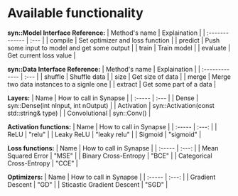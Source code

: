 # Available functionality

**syn::Model Interface Reference:**
| Method's name | Explaination |
| :------------- | :--- |
| compile | Set optimizer and loss function |
| predict | Push some input to model and get some output |
| train | Train model |
| evaluate | Get current loss value |

**syn::Data Interface Reference:**
| Method's name | Explaination |
| :------------- | :--- |
| shuffle | Shuffle data |
| size | Get size of data |
| merge | Merge two data instances to a signle one |
| extract | Get some part of a data |

**Layers:**
| Name | How to call in Synapse |
| :----- | :--- |
| Dense | syn::Dense(int nInput, int nOutput) |
| Activation | syn::Activation(const std::string& type) |
| Convolutional | syn::Conv() |

**Activation functions:**
| Name | How to call in Synapse |
| :----- | :---: |
| ReLU | "relu" |
| Leaky ReLU | "leaky relu" |
| Sigmoid | "sigmoid" |

**Loss functions:**
| Name | How to call in Synapse |
| :----- | :---: |
| Mean Squared Error | "MSE" |
| Binary Cross-Entropy | "BCE" |
| Categorical Cross-Entropy | "CCE" |

**Optimizers:**
| Name | How to call in Synapse |
| :----- | :---: |
| Gradient Descent | "GD" |
| Sticastic Gradient Descent | "SGD" |
